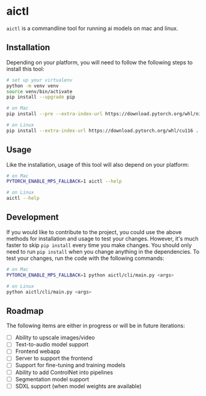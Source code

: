 # aictl

`aictl` is a commandline tool for running ai models on mac and linux.

## Installation
Depending on your platform, you will need to follow the following steps to install this tool:
```bash
# set up your virtualenv
python -m venv venv
source venv/bin/activate
pip install --upgrade pip

# on Mac
pip install --pre --extra-index-url https://download.pytorch.org/whl/nightly/cpu .

# on Linux
pip install --extra-index-url https://download.pytorch.org/whl/cu116 .
```

## Usage
Like the installation, usage of this tool will also depend on your platform:
```bash
# on Mac
PYTORCH_ENABLE_MPS_FALLBACK=1 aictl --help

# on Linux
aictl --help
```

## Development
If you would like to contribute to the project, you could use the above methods for installation and usage to test your changes. However, it's much faster to skip `pip install` every time you make changes. You should only need to run `pip install` when you change anything in the dependencies. To test your changes, run the code with the following commands:
```bash
# on Mac
PYTORCH_ENABLE_MPS_FALLBACK=1 python aictl/cli/main.py <args>

# on Linux
python aictl/cli/main.py <args>
```

## Roadmap
The following items are either in progress or will be in future iterations:
- [ ] Ability to upscale images/video
- [ ] Text-to-audio model support
- [ ] Frontend webapp
- [ ] Server to support the frontend
- [ ] Support for fine-tuning and training models
- [ ] Ability to add ControlNet into pipelines
- [ ] Segmentation model support
- [ ] SDXL support (when model weights are available)